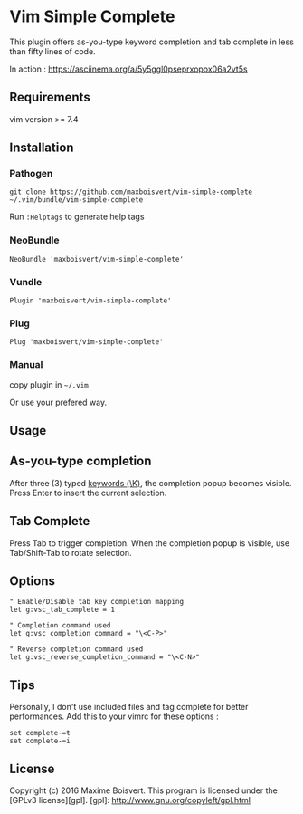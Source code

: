 # Vim Simple Complete

This plugin offers as-you-type keyword completion and tab complete in less than fifty lines of code.

In action : https://asciinema.org/a/5y5ggl0pseprxopox06a2vt5s

## Requirements
vim version >= 7.4

## Installation

### Pathogen
```
git clone https://github.com/maxboisvert/vim-simple-complete ~/.vim/bundle/vim-simple-complete
```

Run `:Helptags` to generate help tags

### NeoBundle
`NeoBundle 'maxboisvert/vim-simple-complete'`

### Vundle
`Plugin 'maxboisvert/vim-simple-complete'`

### Plug
`Plug 'maxboisvert/vim-simple-complete'`

### Manual
copy plugin in `~/.vim`


Or use your prefered way.

## Usage

## As-you-type completion
After three (3) typed [keywords (\K)](http://vimdoc.sourceforge.net/htmldoc/insert.html#ins-completion), the completion popup becomes visible. Press Enter to insert the current selection.

## Tab Complete
Press Tab to trigger completion. When the completion popup is visible, use Tab/Shift-Tab to rotate selection.

## Options

```VimL
" Enable/Disable tab key completion mapping
let g:vsc_tab_complete = 1

" Completion command used
let g:vsc_completion_command = "\<C-P>"

" Reverse completion command used
let g:vsc_reverse_completion_command = "\<C-N>"
```

## Tips
Personally, I don't use included files and tag complete for better performances. Add this to your vimrc for these options :
```VimL
set complete-=t
set complete-=i
```

## License

Copyright (c) 2016 Maxime Boisvert.
This program is licensed under the [GPLv3 license][gpl].
[gpl]: http://www.gnu.org/copyleft/gpl.html
